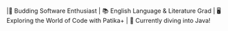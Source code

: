 |🌱 Budding Software Enthusiast
| 📚 English Language & Literature Grad
| 🖥️ Exploring the World of Code with Patika+
| 🚀 Currently diving into Java! 
